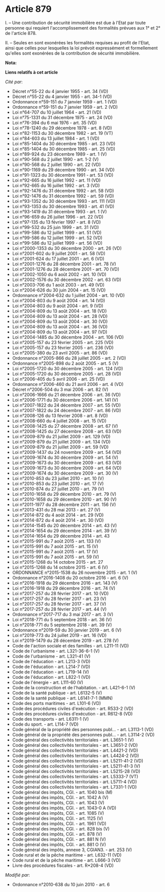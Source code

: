 # Article 879

I. – Une contribution de sécurité immobilière est due à l'Etat par toute personne qui requiert l'accomplissement des
formalités prévues aux 1° et 2° de l'article 878.

II. – Seules en sont exonérées les formalités requises au profit de l'Etat, ainsi que celles pour lesquelles la loi prévoit
expressément et formellement qu'elles sont exonérées de la contribution de sécurité immobilière.

**Nota:**



**Liens relatifs à cet article**

_Cité par_:

  - Décret n°55-22 du 4 janvier 1955 - art. 34 (VD)
  - Décret n°55-22 du 4 janvier 1955 - art. 34-1 (VD)
  - Ordonnance n°59-151 du 7 janvier 1959 - art. 1 (VD)
  - Ordonnance n°59-151 du 7 janvier 1959 - art. 2 (VD)
  - Loi n°64-707 du 10 juillet 1964 - art. 21 (VD)
  - Loi n°75-1331 du 31 décembre 1975 - art. 24 (VD)
  - Loi n°76-394 du 6 mai 1976 - art. 35 (VD)
  - Loi n°78-1240 du 29 décembre 1978 - art. 8 (VD)
  - Loi n°82-1153 du 30 décembre 1982 - art. 19 (VT)
  - Loi n°84-603 du 13 juillet 1984 - art. 1 (VD)
  - Loi n°85-1404 du 30 décembre 1985 - art. 23 (VD)
  - Loi n°85-1404 du 30 décembre 1985 - art. 25 (VD)
  - Loi n°89-924 du 23 décembre 1989 - art. 1 (V)
  - Loi n°90-568 du 2 juillet 1990 - art. 1-2 (V)
  - Loi n°90-568 du 2 juillet 1990 - art. 22 (VD)
  - Loi n°90-1169 du 29 décembre 1990 - art. 34 (VD)
  - Loi n°91-1323 du 30 décembre 1991 - art. 53 (VD)
  - Loi n°92-665 du 16 juillet 1992 - art. 11 (VD)
  - Loi n°92-665 du 16 juillet 1992 - art. 3 (VD)
  - Loi n°92-1476 du 31 décembre 1992 - art. 58 (VD)
  - Loi n°92-1476 du 31 décembre 1992 - art. 59 (VD)
  - Loi n°93-1352 du 30 décembre 1993 - art. 111 (VD)
  - Loi n°93-1353 du 30 décembre 1993 - art. 41 (VD)
  - Loi n°93-1419 du 31 décembre 1993 - art. 1 (V)
  - Loi n°96-659 du 26 juillet 1996 - art. 22 (VD)
  - Loi n°97-135 du 13 février 1997 - art. 8 (VD)
  - Loi n°99-532 du 25 juin 1999 - art. 31 (VD)
  - Loi n°99-586 du 12 juillet 1999 - art. 51 (VD)
  - Loi n°99-586 du 12 juillet 1999 - art. 52 (VD)
  - Loi n°99-586 du 12 juillet 1999 - art. 56 (VD)
  - Loi n°2000-1353 du 30 décembre 2000 - art. 26 (VD)
  - Loi n°2001-602 du 9 juillet 2001 - art. 58 (VD)
  - Loi n°2001-624 du 17 juillet 2001 - art. 6 (VD)
  - Loi n°2001-1276 du 28 décembre 2001 - art. 78 (V)
  - Loi n°2001-1276 du 28 décembre 2001 - art. 70 (VD)
  - Loi n°2002-1050 du 6 août 2002 - art. 10 (VD)
  - Loi n°2002-1576 du 30 décembre 2002 - art. 63 (VD)
  - Loi n°2003-706 du 1 août 2003 - art. 49 (VD)
  - Loi n°2004-626 du 30 juin 2004 - art. 15 (VD)
  - Ordonnance n°2004-632 du 1 juillet 2004 - art. 10 (VD)
  - Loi n°2004-803 du 9 août 2004 - art. 14 (VD)
  - Loi n°2004-803 du 9 août 2004 - art. 9 (VD)
  - Loi n°2004-809 du 13 août 2004 - art. 18 (VD)
  - Loi n°2004-809 du 13 août 2004 - art. 28 (VD)
  - Loi n°2004-809 du 13 août 2004 - art. 30 (VD)
  - Loi n°2004-809 du 13 août 2004 - art. 36 (VD)
  - Loi n°2004-809 du 13 août 2004 - art. 97 (VD)
  - Loi n°2004-1485 du 30 décembre 2004 - art. 106 (VD)
  - Loi n°2005-157 du 23 février 2005 - art. 225 (VD)
  - Loi n°2005-157 du 23 février 2005 - art. 236 (VD)
  - Loi n°2005-380 du 23 avril 2005 - art. 86 (VD)
  - Ordonnance n°2005-866 du 28 juillet 2005 - art. 2 (VD)
  - Ordonnance n°2005-898 du 2 août 2005 - art. 5 (V)
  - Loi n°2005-1720 du 30 décembre 2005 - art. 124 (VD)
  - Loi n°2005-1720 du 30 décembre 2005 - art. 28 (VD)
  - Loi n°2006-405 du 5 avril 2006 - art. 25 (VD)
  - Ordonnance n°2006-460 du 21 avril 2006 - art. 4 (VD)
  - Décret n°2006-504 du 3 mai 2006 - art. 82 (V)
  - Loi n°2006-1666 du 21 décembre 2006 - art. 36 (VD)
  - Loi n°2006-1771 du 30 décembre 2006 - art. 141 (V)
  - Loi n°2007-1822 du 24 décembre 2007 - art. 55 (VD)
  - Loi n°2007-1822 du 24 décembre 2007 - art. 86 (VD)
  - Loi n°2008-126 du 13 février 2008 - art. 8 (VD)
  - Loi n°2008-660 du 4 juillet 2008 - art. 15 (VD)
  - Loi n°2008-1425 du 27 décembre 2008 - art. 67 (V)
  - Loi n°2008-1425 du 27 décembre 2008 - art. 63 (VD)
  - Loi n°2009-879 du 21 juillet 2009 - art. 129 (VD)
  - Loi n°2009-879 du 21 juillet 2009 - art. 134 (VD)
  - Loi n°2009-879 du 21 juillet 2009 - art. 59 (VD)
  - Loi n°2009-1437 du 24 novembre 2009 - art. 54 (VD)
  - Loi n°2009-1674 du 30 décembre 2009 - art. 54 (V)
  - Loi n°2009-1673 du 30 décembre 2009 - art. 63 (VD)
  - Loi n°2009-1673 du 30 décembre 2009 - art. 64 (VD)
  - Loi n°2009-1674 du 30 décembre 2009 - art. 30 (V)
  - Loi n°2010-853 du 23 juillet 2010 - art. 10 (V)
  - Loi n°2010-853 du 23 juillet 2010 - art. 17 (V)
  - Loi n°2010-874 du 27 juillet 2010 - art. 79 (V)
  - Loi n°2010-1658 du 29 décembre 2010 - art. 79 (V)
  - Loi n°2010-1658 du 29 décembre 2010 - art. 90 (V)
  - Loi n°2011-1977 du 28 décembre 2011 - art. 156 (V)
  - Loi n°2013-431 du 28 mai 2013 - art. 27 (V)
  - Loi n°2014-872 du 4 août 2014 - art. 29 (VD)
  - Loi n°2014-872 du 4 août 2014 - art. 30 (VD)
  - Loi n°2014-1545 du 20 décembre 2014 - art. 43 (V)
  - Loi n°2014-1654 du 29 décembre 2014 - art. 39 (V)
  - Loi n°2014-1654 du 29 décembre 2014 - art. 43
  - Loi n°2015-991 du 7 août 2015 - art. 133 (V)
  - Loi n°2015-991 du 7 août 2015 - art. 15 (V)
  - Loi n°2015-991 du 7 août 2015 - art. 17 (V)
  - Loi n°2015-991 du 7 août 2015 - art. 59 (V)
  - Loi n°2015-1268 du 14 octobre 2015 - art. 27
  - Loi n°2015-1268 du 14 octobre 2015 - art. 6 (V)
  - ORDONNANCE n°2015-1538 du 26 novembre 2015 - art. 1 (V)
  - Ordonnance n°2016-1408 du 20 octobre 2016 - art. 6 (V)
  - Loi n°2016-1918 du 29 décembre 2016 - art. 143 (V)
  - Loi n°2016-1918 du 29 décembre 2016 - art. 74 (V)
  - Loi n°2017-257 du 28 février 2017 - art. 10 (VD)
  - Loi n°2017-257 du 28 février 2017 - art. 23 (V)
  - Loi n°2017-257 du 28 février 2017 - art. 37 (V)
  - Loi n°2017-257 du 28 février 2017 - art. 44 (V)
  - Ordonnance n°2017-717 du 3 mai 2017 - art. 3 (V)
  - Loi n°2018-771 du 5 septembre 2018 - art. 36 (V)
  - Loi n°2018-771 du 5 septembre 2018 - art. 39 (V)
  - Ordonnance n°2019-59 du 30 janvier 2019 - art. 6 (V)
  - Loi n°2019-773 du 24 juillet 2019 - art. 16 (VD)
  - Loi n°2019-1479 du 28 décembre 2019 - art. 278 (V)
  - Code de l'action sociale et des familles - art. L211-11 (VD)
  - Code de l'urbanisme - art. L321-36-6-1 (V)
  - Code de l'urbanisme - art. L321-41 (V)
  - Code de l'éducation - art. L213-3 (VD)
  - Code de l'éducation - art. L214-7 (VD)
  - Code de l'éducation - art. L719-14 (V)
  - Code de l'éducation - art. L822-1 (VD)
  - Code de l'énergie - art. L111-60 (V)
  - Code de la construction et de l'habitation. - art. L421-6-1 (V)
  - Code de la santé publique - art. L6132-5 (V)
  - Code de la santé publique - art. L6141-7-1 (MMN)
  - Code des ports maritimes - art. L101-6 (VD)
  - Code des procédures civiles d'exécution - art. R533-2 (VD)
  - Code des procédures civiles d'exécution - art. R612-8 (VD)
  - Code des transports - art. L6311-1 (V)
  - Code du sport. - art. L114-7 (VD)
  - Code général de la propriété des personnes publ... - art. L3113-1 (VD)
  - Code général de la propriété des personnes publ... - art. L3114-2 (VD)
  - Code général des collectivités territoriales - art. L3651-1 (V)
  - Code général des collectivités territoriales - art. L3651-2 (VD)
  - Code général des collectivités territoriales - art. L4421-2 (VD)
  - Code général des collectivités territoriales - art. L4424-2 (VD)
  - Code général des collectivités territoriales - art. L5211-41-2 (VD)
  - Code général des collectivités territoriales - art. L5211-41-3 (V)
  - Code général des collectivités territoriales - art. L5215-28 (VD)
  - Code général des collectivités territoriales - art. L5333-7 (VT)
  - Code général des collectivités territoriales - art. L5711-4 (VD)
  - Code général des collectivités territoriales - art. L7331-1 (VD)
  - Code général des impôts, CGI. - art. 1040 bis (M)
  - Code général des impôts, CGI. - art. 1042 A (V)
  - Code général des impôts, CGI. - art. 1043 (V)
  - Code général des impôts, CGI. - art. 1043-0 A (VD)
  - Code général des impôts, CGI. - art. 1085 (V)
  - Code général des impôts, CGI. - art. 1125 (V)
  - Code général des impôts, CGI. - art. 1961 (VD)
  - Code général des impôts, CGI. - art. 828 bis (V)
  - Code général des impôts, CGI. - art. 878 (V)
  - Code général des impôts, CGI. - art. 881 N (V)
  - Code général des impôts, CGI. - art. 881 O (V)
  - Code général des impôts, annexe 3, CGIAN3. - art. 253 (V)
  - Code rural et de la pêche maritime - art. L632-11 (VD)
  - Code rural et de la pêche maritime - art. L666-3 (VD)
  - Livre des procédures fiscales - art. R*208-4 (VD)

_Modifié par_:

  - Ordonnance n°2010-638 du 10 juin 2010 - art. 6
